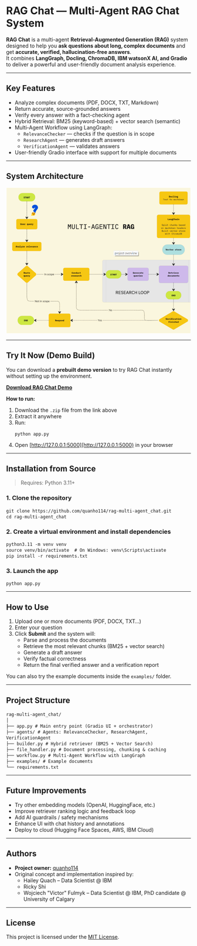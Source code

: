 # RAG Chat — Multi-Agent RAG Chat System

**RAG Chat** is a multi-agent **Retrieval-Augmented Generation (RAG)** system designed to help you **ask questions about long, complex documents** and get **accurate, verified, hallucination-free answers**.  
It combines **LangGraph, Docling, ChromaDB, IBM watsonX AI, and Gradio** to deliver a powerful and user-friendly document analysis experience.

---

## Key Features

- Analyze complex documents (PDF, DOCX, TXT, Markdown)
- Return accurate, source-grounded answers
- Verify every answer with a fact-checking agent
- Hybrid Retrieval: BM25 (keyword-based) + vector search (semantic)
- Multi-Agent Workflow using LangGraph:
  - `RelevanceChecker` — checks if the question is in scope  
  - `ResearchAgent` — generates draft answers  
  - `VerificationAgent` — validates answers
- User-friendly Gradio interface with support for multiple documents

---

## System Architecture

![RAG Chat Architecture](./test/pic01.png)

---

## Try It Now (Demo Build)

You can download a **prebuilt demo version** to try RAG Chat instantly without setting up the environment.

**[Download RAG Chat Demo](test/test1.mp4)**


**How to run:**
1. Download the `.zip` file from the link above  
2. Extract it anywhere  
3. Run:
   ```
   python app.py
   ```
4. Open [http://127.0.0.1:5000](http://127.0.0.1:5000) in your browser

---

## Installation from Source

> Requires: Python 3.11+

### 1. Clone the repository

```
git clone https://github.com/quanho114/rag-multi-agent_chat.git
cd rag-multi-agent_chat
```
### 2. Create a virtual environment and install dependencies

```
python3.11 -m venv venv
source venv/bin/activate  # On Windows: venv\Scripts\activate
pip install -r requirements.txt
```
### 3. Launch the app
```
python app.py
```
---

## How to Use

1. Upload one or more documents (PDF, DOCX, TXT…)  
2. Enter your question  
3. Click **Submit** and the system will:
   - Parse and process the documents
   - Retrieve the most relevant chunks (BM25 + vector search)
   - Generate a draft answer
   - Verify factual correctness
   - Return the final verified answer and a verification report

You can also try the example documents inside the `examples/` folder.

---

## Project Structure
```
rag-multi-agent_chat/
│
├── app.py # Main entry point (Gradio UI + orchestrator)
├── agents/ # Agents: RelevanceChecker, ResearchAgent, VerificationAgent
├── builder.py # Hybrid retriever (BM25 + Vector Search)
├── file_handler.py # Document processing, chunking & caching
├── workflow.py # Multi-Agent Workflow with LangGraph
├── examples/ # Example documents
└── requirements.txt
```

---

## Future Improvements

- Try other embedding models (OpenAI, HuggingFace, etc.)  
- Improve retriever ranking logic and feedback loop  
- Add AI guardrails / safety mechanisms  
- Enhance UI with chat history and annotations  
- Deploy to cloud (Hugging Face Spaces, AWS, IBM Cloud)

---

## Authors

- **Project owner:** [quanho114](https://github.com/quanho114)  
- Original concept and implementation inspired by:  
  - Hailey Quach – Data Scientist @ IBM  
  - Ricky Shi  
  - Wojciech "Victor" Fulmyk – Data Scientist @ IBM, PhD candidate @ University of Calgary

---

## License

This project is licensed under the [MIT License](./LICENSE).
